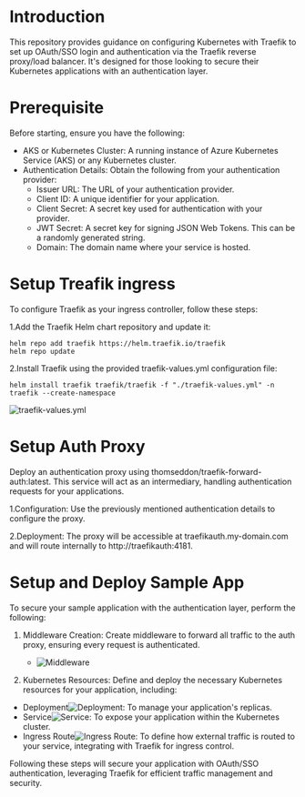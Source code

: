 # Introduction 

This repository provides guidance on configuring Kubernetes with Traefik to set up OAuth/SSO login and authentication via the Traefik reverse proxy/load balancer. It's designed for those looking to secure their Kubernetes applications with an authentication layer.

# Prerequisite

Before starting, ensure you have the following:

- AKS or Kubernetes Cluster: A running instance of Azure Kubernetes Service (AKS) or any Kubernetes cluster.
- Authentication Details: Obtain the following from your authentication provider:
  - Issuer URL: The URL of your authentication provider.
  - Client ID: A unique identifier for your application.
  - Client Secret: A secret key used for authentication with your provider.
  - JWT Secret: A secret key for signing JSON Web Tokens. This can be a randomly generated string.
  - Domain: The domain name where your service is hosted.


# Setup Treafik ingress

To configure Traefik as your ingress controller, follow these steps:

1.Add the Traefik Helm chart repository and update it:

```
helm repo add traefik https://helm.traefik.io/traefik
helm repo update
```
2.Install Traefik using the provided traefik-values.yml configuration file:

```
helm install traefik traefik/traefik -f "./traefik-values.yml" -n traefik --create-namespace
```
![traefik-values.yml](./traefik-values.yml)

# Setup Auth Proxy
Deploy an authentication proxy using thomseddon/traefik-forward-auth:latest. This service will act as an intermediary, handling authentication requests for your applications.

1.Configuration: Use the previously mentioned authentication details to configure the proxy.

2.Deployment: The proxy will be accessible at traefikauth.my-domain.com and will route internally to http://traefikauth:4181.

# Setup and Deploy Sample App
To secure your sample application with the authentication layer, perform the following:

1. Middleware Creation: Create middleware to forward all traffic to the auth proxy, ensuring every request is authenticated.
   - ![Middleware](./middleware-auth.yml)
   
3. Kubernetes Resources: Define and deploy the necessary Kubernetes resources for your application, including:
  - Deployment![Deployment](./sampleapp/deployment.yaml): To manage your application's replicas.
  - Service![Service](./sampleapp/service.yaml): To expose your application within the Kubernetes cluster.
  - Ingress Route![Ingress Route](./sampleapp/ingress.yaml): To define how external traffic is routed to your service, integrating with Traefik for ingress control.
    
Following these steps will secure your application with OAuth/SSO authentication, leveraging Traefik for efficient traffic management and security.




